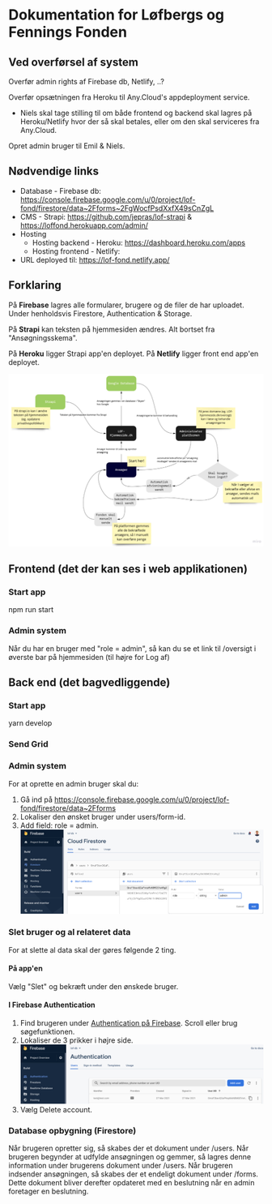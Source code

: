 # Dokumentation for Løfbergs og Fennings Fonden

## Ved overførsel af system

Overfør admin rights af Firebase db, Netlify, ..?

Overfør opsætningen fra Heroku til Any.Cloud's appdeployment service.

- Niels skal tage stilling til om både frontend og backend skal lagres på Heroku/Netlify hvor der så skal betales, eller om den skal serviceres fra Any.Cloud.

Opret admin bruger til Emil & Niels.

## Nødvendige links

- Database - Firebase db: https://console.firebase.google.com/u/0/project/lof-fond/firestore/data~2Fforms~2FgWocfPsdXxfX49sCnZgL
- CMS - Strapi: https://github.com/jepras/lof-strapi & https://loffond.herokuapp.com/admin/
- Hosting
  - Hosting backend - Heroku: https://dashboard.heroku.com/apps
  - Hosting frontend - Netlify:
- URL deployed til: https://lof-fond.netlify.app/

## Forklaring

På **Firebase** lagres alle formularer, brugere og de filer de har uploadet.
Under henholdsvis Firestore, Authentication & Storage.

På **Strapi** kan teksten på hjemmesiden ændres. Alt bortset fra "Ansøgningsskema".

På **Heroku** ligger Strapi app'en deployet.
På **Netlify** ligger front end app'en deployet.

![System Tegning](./src/config/readme/lof-system.png 'Sammenhæng')

## Frontend (det der kan ses i web applikationen)

### Start app

npm run start

### Admin system

Når du har en bruger med "role = admin", så kan du se et link til /oversigt i øverste bar på hjemmesiden (til højre for Log af)

## Back end (det bagvedliggende)

### Start app

yarn develop

### Send Grid

### Admin system

For at oprette en admin bruger skal du:

1. Gå ind på https://console.firebase.google.com/u/0/project/lof-fond/firestore/data~2Fforms
2. Lokaliser den ønsket bruger under users/form-id.
3. Add field: role = admin.
   ![Admin bruger](./src/config/readme/admin-bruger.png)

### Slet bruger og al relateret data

For at slette al data skal der gøres følgende 2 ting.

#### På app'en

Vælg "Slet" og bekræft under den ønskede bruger.

#### I Firebase Authentication

1. Find brugeren under [Authentication på Firebase](https://console.firebase.google.com/u/0/project/lof-fond/authentication/users). Scroll eller brug søgefunktionen.
2. Lokaliser de 3 prikker i højre side.
   ![Authentication](./src/config/readme/authenticate-delete.png)
3. Vælg Delete account.

### Database opbygning (Firestore)

Når brugeren opretter sig, så skabes der et dokument under /users.
Når brugeren begynder at udfylde ansøgningen og gemmer, så lagres denne information under brugerens dokument under /users.
Når brugeren indsender ansøgningen, så skabes der et endeligt dokument under /forms.
Dette dokument bliver derefter opdateret med en beslutning når en admin foretager en beslutning.
